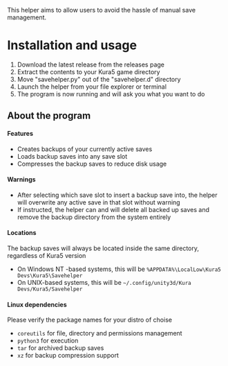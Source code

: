 This helper aims to allow users to avoid the hassle of manual save management. 

# Installation and usage
1. Download the latest release from the releases page
2. Extract the contents to your Kura5 game directory
3. Move "savehelper.py" out of the "savehelper.d" directory
4. Launch the helper from your file explorer or terminal
5. The program is now running and will ask you what you want to do

## About the program

#### Features
- Creates backups of your currently active saves
- Loads backup saves into any save slot
- Compresses the backup saves to reduce disk usage

#### Warnings
- After selecting which save slot to insert a backup save into, the helper will overwrite any active save in that slot without warning
- If instructed, the helper can and will delete all backed up saves and remove the backup directory from the system entirely

#### Locations
The backup saves will always be located inside the same directory, regardless of Kura5 version
- On Windows NT -based systems, this will be `%APPDATA%\LocalLow\Kura5 Devs\Kura5\Savehelper`
- On UNIX-based systems, this will be `~/.config/unity3d/Kura Devs/Kura5/Savehelper`

#### Linux dependencies
Please verify the package names for your distro of choise
- `coreutils` for file, directory and permissions management
- `python3` for execution
- `tar` for archived backup saves
- `xz` for backup compression support
